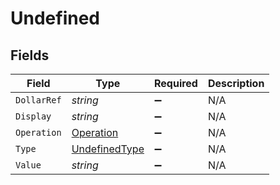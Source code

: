 # Undefined


## Fields

| Field                                                     | Type                                                      | Required                                                  | Description                                               |
| --------------------------------------------------------- | --------------------------------------------------------- | --------------------------------------------------------- | --------------------------------------------------------- |
| `DollarRef`                                               | *string*                                                  | :heavy_minus_sign:                                        | N/A                                                       |
| `Display`                                                 | *string*                                                  | :heavy_minus_sign:                                        | N/A                                                       |
| `Operation`                                               | [Operation](../../Models/Components/Operation.md)         | :heavy_minus_sign:                                        | N/A                                                       |
| `Type`                                                    | [UndefinedType](../../Models/Components/UndefinedType.md) | :heavy_minus_sign:                                        | N/A                                                       |
| `Value`                                                   | *string*                                                  | :heavy_minus_sign:                                        | N/A                                                       |